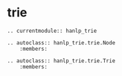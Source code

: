 # trie

```{eval-rst}
.. currentmodule:: hanlp_trie

.. autoclass:: hanlp_trie.trie.Node
	:members:

.. autoclass:: hanlp_trie.trie.Trie
	:members:
```
